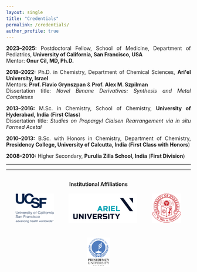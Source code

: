 ```yaml
---
layout: single
title: "Credentials"
permalink: /credentials/
author_profile: true
---
```


<p style="text-align: justify;">
<strong>2023–2025:</strong> Postdoctoral Fellow, School of Medicine, Department of Pediatrics, <strong>University of California, San Francisco, USA</strong><br>
Mentor: <strong>Onur Cil, MD, Ph.D.</strong>
</p>

<p style="text-align: justify;">
<strong>2018–2022:</strong> Ph.D. in Chemistry, Department of Chemical Sciences, <strong>Ari'el University, Israel</strong><br>
Mentors: <strong>Prof. Flavio Grynszpan</strong> & <strong>Prof. Alex M. Szpilman</strong><br>
Dissertation title: <em>Novel Bimane Derivatives: Synthesis and Metal Complexes</em>
</p>

<p style="text-align: justify;">
<strong>2013–2016:</strong> M.Sc. in Chemistry, School of Chemistry, <strong>University of Hyderabad, India</strong> (<strong>First Class</strong>)<br>
Dissertation title: <em>Studies on Propargyl Claisen Rearrangement via <i>in situ</i> Formed Acetal</em>
</p>

<p style="text-align: justify;">
<strong>2010–2013:</strong> B.Sc. with Honors in Chemistry, Department of Chemistry, <strong>Presidency College, University of Calcutta, India</strong> (<strong>First Class with Honors</strong>)
</p>

<p style="text-align: justify;">
<strong>2008–2010:</strong> Higher Secondary, <strong>Purulia Zilla School, India</strong> (<strong>First Division</strong>)
</p>

<hr>

<hr>

<div style="text-align: center; margin-top: 30px;">
  <strong>Institutional Affiliations</strong><br><br>
  <div style="display: flex; justify-content: center; align-items: center; gap: 40px; flex-wrap: wrap;">
    <img src="/images/UCSF_Sig_Tag_21_Navy_300dpi_RGB.png" alt="UCSF Logo" style="height: 80px;">
    <img src="/images/Ariel_university.logo.jpg" alt="Ariel University Logo" style="height: 80px;">
    <img src="/images/University_of_Hyderabad_Logo.png" alt="University of Hyderabad Logo" style="height: 80px;">
    <img src="/images/Presidency_University,_Kolkata_Logo.svg.png" alt="Presidency College Logo" style="height: 80px;">
  </div>
</div>
